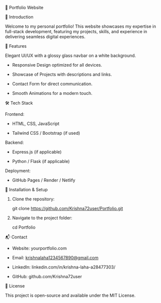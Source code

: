 📌 Portfolio Website

🚀 Introduction

Welcome to my personal portfolio! This website showcases my expertise in full-stack development, featuring my projects, skills, and experience in delivering seamless digital experiences.

🌟 Features

Elegant UI/UX with a glossy glass navbar on a white background.

 - Responsive Design optimized for all devices.

 - Showcase of Projects with descriptions and links.

 - Contact Form for direct communication.

 - Smooth Animations for a modern touch.

🛠️ Tech Stack

Frontend:

 - HTML, CSS, JavaScript

 - Tailwind CSS / Bootstrap (if used)

Backend:

 - Express.js (if applicable)

 - Python / Flask (if applicable)

Deployment:

 - GitHub Pages / Render / Netlify

📂 Installation & Setup

 1. Clone the repository:

    git clone https://github.com/Krishna72user/Portfolio.git

 2. Navigate to the project folder:

    cd Portfolio

📬 Contact

 - Website: yourportfolio.com

 - Email: krishnalaha1234567890@gmail.com

 - LinkedIn: linkedin.com/in/krishna-laha-a28477303/

 - GitHub: github.com/Krishna72user

📜 License

This project is open-source and available under the MIT License.